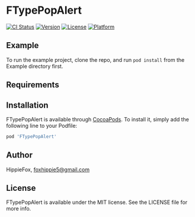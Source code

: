 # FTypePopAlert

[![CI Status](https://img.shields.io/travis/HippieFox/FTypePopAlert.svg?style=flat)](https://travis-ci.org/HippieFox/FTypePopAlert)
[![Version](https://img.shields.io/cocoapods/v/FTypePopAlert.svg?style=flat)](https://cocoapods.org/pods/FTypePopAlert)
[![License](https://img.shields.io/cocoapods/l/FTypePopAlert.svg?style=flat)](https://cocoapods.org/pods/FTypePopAlert)
[![Platform](https://img.shields.io/cocoapods/p/FTypePopAlert.svg?style=flat)](https://cocoapods.org/pods/FTypePopAlert)

## Example

To run the example project, clone the repo, and run `pod install` from the Example directory first.

## Requirements

## Installation

FTypePopAlert is available through [CocoaPods](https://cocoapods.org). To install
it, simply add the following line to your Podfile:

```ruby
pod 'FTypePopAlert'
```

## Author

HippieFox, foxhippie5@gmail.com

## License

FTypePopAlert is available under the MIT license. See the LICENSE file for more info.
